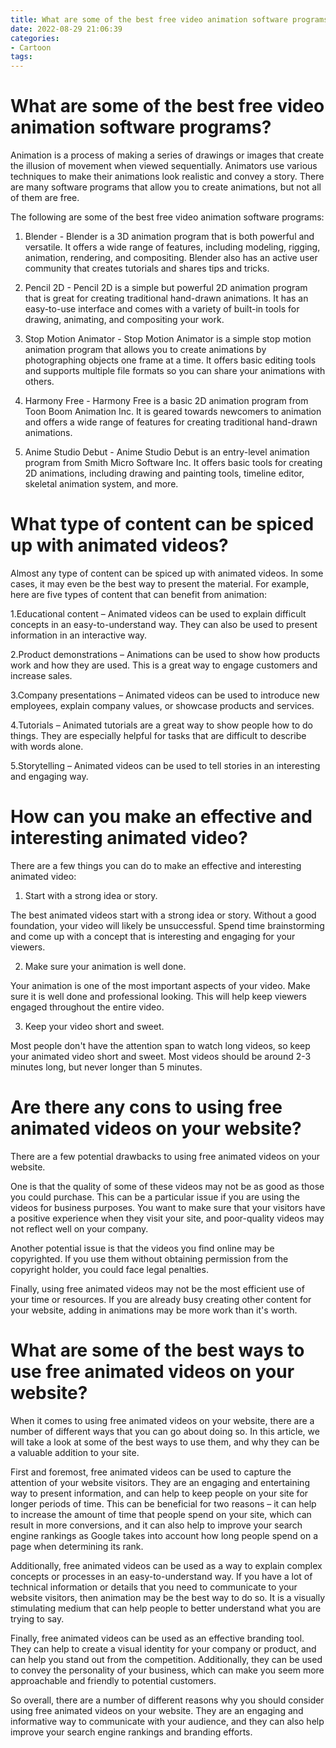 ```yaml
---
title: What are some of the best free video animation software programs
date: 2022-08-29 21:06:39
categories:
- Cartoon
tags:
---
```



#  What are some of the best free video animation software programs?

Animation is a process of making a series of drawings or images that create the illusion of movement when viewed sequentially. Animators use various techniques to make their animations look realistic and convey a story. There are many software programs that allow you to create animations, but not all of them are free.

The following are some of the best free video animation software programs:

1. Blender - Blender is a 3D animation program that is both powerful and versatile. It offers a wide range of features, including modeling, rigging, animation, rendering, and compositing. Blender also has an active user community that creates tutorials and shares tips and tricks.

2. Pencil 2D - Pencil 2D is a simple but powerful 2D animation program that is great for creating traditional hand-drawn animations. It has an easy-to-use interface and comes with a variety of built-in tools for drawing, animating, and compositing your work.

3. Stop Motion Animator - Stop Motion Animator is a simple stop motion animation program that allows you to create animations by photographing objects one frame at a time. It offers basic editing tools and supports multiple file formats so you can share your animations with others.

4. Harmony Free - Harmony Free is a basic 2D animation program from Toon Boom Animation Inc. It is geared towards newcomers to animation and offers a wide range of features for creating traditional hand-drawn animations.

5. Anime Studio Debut - Anime Studio Debut is an entry-level animation program from Smith Micro Software Inc. It offers basic tools for creating 2D animations, including drawing and painting tools, timeline editor, skeletal animation system, and more.

#  What type of content can be spiced up with animated videos?

Almost any type of content can be spiced up with animated videos. In some cases, it may even be the best way to present the material. For example, here are five types of content that can benefit from animation:

1.Educational content – Animated videos can be used to explain difficult concepts in an easy-to-understand way. They can also be used to present information in an interactive way.

2.Product demonstrations – Animations can be used to show how products work and how they are used. This is a great way to engage customers and increase sales.

3.Company presentations – Animated videos can be used to introduce new employees, explain company values, or showcase products and services.

4.Tutorials – Animated tutorials are a great way to show people how to do things. They are especially helpful for tasks that are difficult to describe with words alone.

5.Storytelling – Animated videos can be used to tell stories in an interesting and engaging way.

#  How can you make an effective and interesting animated video?

There are a few things you can do to make an effective and interesting animated video:

1. Start with a strong idea or story.

The best animated videos start with a strong idea or story. Without a good foundation, your video will likely be unsuccessful. Spend time brainstorming and come up with a concept that is interesting and engaging for your viewers.

2. Make sure your animation is well done.

Your animation is one of the most important aspects of your video. Make sure it is well done and professional looking. This will help keep viewers engaged throughout the entire video.

3. Keep your video short and sweet.

Most people don't have the attention span to watch long videos, so keep your animated video short and sweet. Most videos should be around 2-3 minutes long, but never longer than 5 minutes.

#  Are there any cons to using free animated videos on your website?

There are a few potential drawbacks to using free animated videos on your website.

One is that the quality of some of these videos may not be as good as those you could purchase. This can be a particular issue if you are using the videos for business purposes. You want to make sure that your visitors have a positive experience when they visit your site, and poor-quality videos may not reflect well on your company.

Another potential issue is that the videos you find online may be copyrighted. If you use them without obtaining permission from the copyright holder, you could face legal penalties.

Finally, using free animated videos may not be the most efficient use of your time or resources. If you are already busy creating other content for your website, adding in animations may be more work than it's worth.

#  What are some of the best ways to use free animated videos on your website?

When it comes to using free animated videos on your website, there are a number of different ways that you can go about doing so. In this article, we will take a look at some of the best ways to use them, and why they can be a valuable addition to your site.

First and foremost, free animated videos can be used to capture the attention of your website visitors. They are an engaging and entertaining way to present information, and can help to keep people on your site for longer periods of time. This can be beneficial for two reasons – it can help to increase the amount of time that people spend on your site, which can result in more conversions, and it can also help to improve your search engine rankings as Google takes into account how long people spend on a page when determining its rank.

Additionally, free animated videos can be used as a way to explain complex concepts or processes in an easy-to-understand way. If you have a lot of technical information or details that you need to communicate to your website visitors, then animation may be the best way to do so. It is a visually stimulating medium that can help people to better understand what you are trying to say.

Finally, free animated videos can be used as an effective branding tool. They can help to create a visual identity for your company or product, and can help you stand out from the competition. Additionally, they can be used to convey the personality of your business, which can make you seem more approachable and friendly to potential customers.

So overall, there are a number of different reasons why you should consider using free animated videos on your website. They are an engaging and informative way to communicate with your audience, and they can also help improve your search engine rankings and branding efforts.
